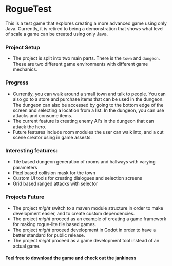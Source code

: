 # RogueTest

This is a test game that explores creating a more advanced game using only Java.
Currently, it is retired to being a demonstration that shows what level of scale a game can be created using only Java.

### Project Setup
- The project is split into two main parts. There is the `town` and `dungeon`. These are two different game environments with different game mechanics.

### Progress
- Currently, you can walk around a small town and talk to people. You can also go to a store and purchase items that can be used in the dungeon.
The dungeon can also be accessed by going to the bottom edge of the screen and selecting a location from a list. In the dungeon, you can use attacks
and consume items.
- The current feature is creating enemy AI's in the dungeon that can attack the hero.
- Future features include room modules the user can walk into, and a cut scene creator using in game assests.

### Interesting features:
- Tile based dungeon generation of rooms and hallways with varying parameters
- Pixel based collision mask for the town
- Custom UI tools for creating dialogues and selection screens
- Grid based ranged attacks with selector

### Projects Future
- The project *might* switch to a maven module structure in order to make development easier, and to create custom dependencies.
- The project *might* proceed as an example of creating a game framework for making rogue-lite tile based games.
- The project *might* proceed development in Godot in order to have a better standard for public release.
- The project *might* proceed as a game development tool instead of an actual game.

#### Feel free to download the game and check out the jankiness
